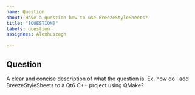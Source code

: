 ```yaml
---
name: Question
about: Have a question how to use BreezeStyleSheets?
title: "[QUESTION]"
labels: question
assignees: Alexhuszagh

---
```


## Question
A clear and concise description of what the question is. Ex. how do I add BreezeStyleSheets to a Qt6 C++ project using QMake?
